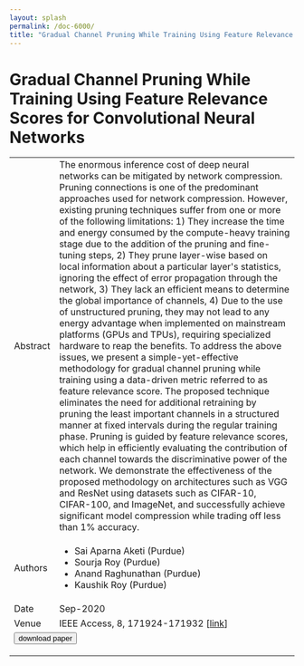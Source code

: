 ```yaml
---
layout: splash
permalink: /doc-6000/
title: "Gradual Channel Pruning While Training Using Feature Relevance Scores for Convolutional Neural Networks"
---
```


# Gradual Channel Pruning While Training Using Feature Relevance Scores for Convolutional Neural Networks

<table>
    <tbody>
    <tr>
        <td>Abstract</td>
        <td>The enormous inference cost of deep neural networks can be mitigated by network compression. Pruning connections is one of the predominant approaches used for network compression. However, existing pruning techniques suffer from one or more of the following limitations: 1) They increase the time and energy consumed by the compute-heavy training stage due to the addition of the pruning and fine-tuning steps, 2) They prune layer-wise based on local information about a particular layer's statistics, ignoring the effect of error propagation through the network, 3) They lack an efficient means to determine the global importance of channels, 4) Due to the use of unstructured pruning, they may not lead to any energy advantage when implemented on mainstream platforms (GPUs and TPUs), requiring specialized hardware to reap the benefits. To address the above issues, we present a simple-yet-effective methodology for gradual channel pruning while training using a data-driven metric referred to as feature relevance score. The proposed technique eliminates the need for additional retraining by pruning the least important channels in a structured manner at fixed intervals during the regular training phase. Pruning is guided by feature relevance scores, which help in efficiently evaluating the contribution of each channel towards the discriminative power of the network. We demonstrate the effectiveness of the proposed methodology on architectures such as VGG and ResNet using datasets such as CIFAR-10, CIFAR-100, and ImageNet, and successfully achieve significant model compression while trading off less than 1% accuracy.</td>
    </tr>
    <tr>
        <td>Authors</td>
        <td>
            <ul>
                <li>Sai Aparna Aketi (Purdue)</li>
                <li>Sourja Roy (Purdue)</li>
                <li>Anand Raghunathan (Purdue)</li>
                <li>Kaushik Roy (Purdue)</li>
            </ul>
        </td>
    </tr>
    <tr>
        <td>Date</td>
        <td>Sep-2020</td>
    </tr>
    <tr>
        <td>Venue</td>
        <td>IEEE Access, 8, 171924-171932 [<a href="https://ieeexplore.ieee.org/document/9199834">link</a>]</td>
    </tr>
        <tr>
            <td colspan="2">
                <form method="get" action="https://ibm.box.com/v/doc-6000-paper">
                    <button type="submit">download paper</button>
                </form>
            </td>
        </tr>
    </tbody>
</table>
